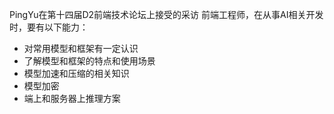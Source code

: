 PingYu在第十四届D2前端技术论坛上接受的采访
前端工程师，在从事AI相关开发时，要有以下能力：
+ 对常用模型和框架有一定认识
+ 了解模型和框架的特点和使用场景
+ 模型加速和压缩的相关知识
+ 模型加密
+ 端上和服务器上推理方案